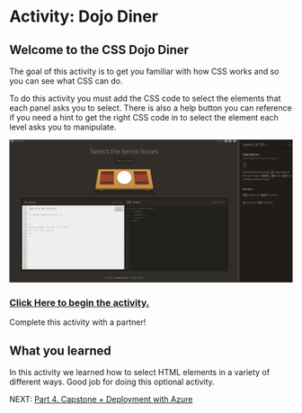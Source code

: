 # Activity: Dojo Diner

## Welcome to the CSS Dojo Diner

The goal of this activity is to get you familiar with how CSS works and so you can see what CSS can do.

To do this activity you must add the CSS code to select the elements that each panel asks you to select. There is also a help button you can reference if you need a hint to get the right CSS code in to select the element each level asks you to manipulate.

![Dojo Diner Image](../images/diner.png "Dojo Diner")

### [Click Here to begin the activity.](http://algorithms.dojo.news/static/dojo-diner/index.html)

Complete this activity with a partner!

## What you learned

In this activity we learned how to select HTML elements in a variety of different ways. Good job for doing this optional activity.

NEXT: [Part 4. Capstone + Deployment with Azure](../4_Capstone_Deployment)
